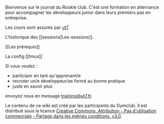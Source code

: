 Bienvenue sur le journal du Rookie club. C'est une formation en alternance pour accompagner les développeurs junior dans leurs premiers pas en entreprise.

Les cours sont assurés par [ut7](http://ut7.fr).

L'historique des [[sessions|Les-sessions]].

[[Les prérequis]]

La config [[tmux]]


Si vous voulez :
- participer en tant qu'apprenant/e
- recruter un/e développeur/se formé au bonne pratique
- juste en savoir plus

envoyez nous en message [training@ut7.fr](mailto:training@ut7.fr).

Le contenu de ce wiki est créé par les participants du Gymclub. Il est distribué sous la licence [Creative Commons, Attribution - Pas d'utilisation commerciale - Partage dans les mêmes conditions, v3.0](http://creativecommons.org/licenses/by-nc-sa/3.0/fr/).
